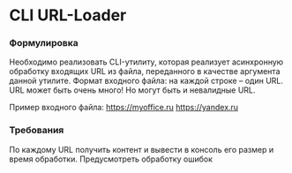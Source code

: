 # CLI URL-Loader

### Формулировка
Необходимо реализовать CLI-утилиту, которая реализует асинхронную обработку входящих URL из файла, переданного в качестве аргумента данной утилите.
Формат входного файла: на каждой строке – один URL. URL может быть очень много! Но могут быть и невалидные URL.

Пример входного файла:
https://myoffice.ru
https://yandex.ru

### Требования
По каждому URL получить контент и вывести в консоль его размер и время обработки. Предусмотреть обработку ошибок

